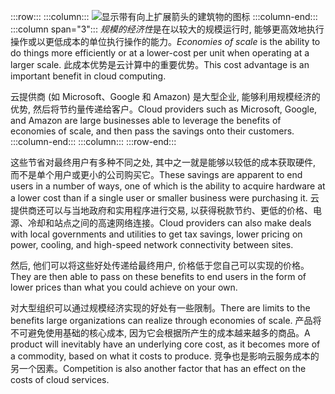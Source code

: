 :::row:::
:::column:::
![显示带有向上扩展箭头的建筑物的图标](../media/3b-economiesofscale.png)
  :::column-end:::
  :::column span="3":::
<span data-ttu-id="39551-102">*规模的经济性*是在以较大的规模运行时, 能够更高效地执行操作或以更低成本的单位执行操作的能力。</span><span class="sxs-lookup"><span data-stu-id="39551-102">*Economies of scale* is the ability to do things more efficiently or at a lower-cost per unit when operating at a larger scale.</span></span> <span data-ttu-id="39551-103">此成本优势是云计算中的重要优势。</span><span class="sxs-lookup"><span data-stu-id="39551-103">This cost advantage is an important benefit in cloud computing.</span></span>

<span data-ttu-id="39551-104">云提供商 (如 Microsoft、Google 和 Amazon) 是大型企业, 能够利用规模经济的优势, 然后将节约量传递给客户。</span><span class="sxs-lookup"><span data-stu-id="39551-104">Cloud providers such as Microsoft, Google, and Amazon are large businesses able to leverage the benefits of economies of scale, and then pass the savings onto their customers.</span></span>
  :::column-end:::
  :::column:::
:::row-end:::

<span data-ttu-id="39551-105">这些节省对最终用户有多种不同之处, 其中之一就是能够以较低的成本获取硬件, 而不是单个用户或更小的公司购买它。</span><span class="sxs-lookup"><span data-stu-id="39551-105">These savings are apparent to end users in a number of ways, one of which is the ability to acquire hardware at a lower cost than if a single user or smaller business were purchasing it.</span></span> <span data-ttu-id="39551-106">云提供商还可以与当地政府和实用程序进行交易, 以获得税款节约、更低的价格、电源、冷却和站点之间的高速网络连接。</span><span class="sxs-lookup"><span data-stu-id="39551-106">Cloud providers can also make deals with local governments and utilities to get tax savings, lower pricing on power, cooling, and high-speed network connectivity between sites.</span></span>

<span data-ttu-id="39551-107">然后, 他们可以将这些好处传递给最终用户, 价格低于您自己可以实现的价格。</span><span class="sxs-lookup"><span data-stu-id="39551-107">They are then able to pass on these benefits to end users in the form of lower prices than what you could achieve on your own.</span></span>

<span data-ttu-id="39551-108">对大型组织可以通过规模经济实现的好处有一些限制。</span><span class="sxs-lookup"><span data-stu-id="39551-108">There are limits to the benefits large organizations can realize through economies of scale.</span></span> <span data-ttu-id="39551-109">产品将不可避免使用基础的核心成本, 因为它会根据所产生的成本越来越多的商品。</span><span class="sxs-lookup"><span data-stu-id="39551-109">A product will inevitably have an underlying core cost, as it becomes more of a commodity, based on what it costs to produce.</span></span> <span data-ttu-id="39551-110">竞争也是影响云服务成本的另一个因素。</span><span class="sxs-lookup"><span data-stu-id="39551-110">Competition is also another factor that has an effect on the costs of cloud services.</span></span>
